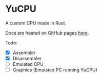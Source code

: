 # YuCPU

A custom CPU made in Rust.

Docs are hosted on GitHub pages [here](https://taromaruyuki.github.io/YuCPU/YuCPU.html).

Todo:
- [X] Assembler
- [X] Disassembler
- [ ] Emulated CPU
- [ ] Graphics (Emulated PC running YuCPU)
